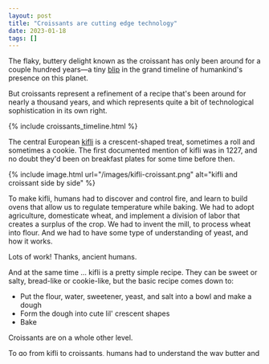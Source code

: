 ```yaml
---
layout: post
title: "Croissants are cutting edge technology"
date: 2023-01-18
tags: []
---
```


The flaky, buttery delight known as the croissant has only been around for a couple hundred years—a tiny [blip](/blip) in the grand timeline of humankind's presence on this planet.

But croissants represent a refinement of a recipe that's been around for nearly a thousand years, and which represents quite a bit of technological sophistication in its own right.

{% include croissants_timeline.html %}

The central European [kifli](https://en.wikipedia.org/wiki/Kifli) is a crescent-shaped treat, sometimes a roll and sometimes a cookie. The first documented mention of kifli was in 1227, and no doubt they'd been on breakfast plates for some time before then.

{% include image.html url="/images/kifli-croissant.png" alt="kifli and croissant side by side" %}

To make kifli, humans had to discover and control fire, and learn to build ovens that allow us to regulate temperature while baking. We had to adopt agriculture, domesticate wheat, and implement a division of labor that creates a surplus of the crop. We had to invent the mill, to process wheat into flour. And we had to have some type of understanding of yeast, and how it works.

Lots of work! Thanks, ancient humans.

And at the same time ... kifli is a pretty simple recipe. They can be sweet or salty, bread-like or cookie-like, but the basic recipe comes down to:

- Put the flour, water, sweetener, yeast, and salt into a bowl and make a dough
- Form the dough into cute lil' crescent shapes
- Bake

Croissants are on a whole other level.

To go from kifli to croissants, humans had to understand the way butter and flour interact at high temperatures. Specifically: If you mix butter into your dough, you get a buttery roll. But if you keep the butter cold, and _layer_ it within the dough, it will vaporize in the oven. When that happens, it puffs up the layers of dough surrounding it.

This is a delightful effect, but you'd hardly notice it if you just used one layer of butter. So, depending on your recipe, you'll layer the butter and _fold the dough over_, then roll it out and fold it again, several times.

This process increases the number of butter layers at a geometric rate: 1, then 2, then 4, 8, 16.

(Of course, humans have understood geometric progressions at least since [ancient Mesopotamia](https://en.wikipedia.org/wiki/Geometric_progression#cite_ref-1), but someone had to bring the concept into the kitchen.)

## Cool but ... who cares?

In order to enjoy a croissant, you don't have to know the arcane history of baking, nor do you have to think of them as technology.

But if you _do_ think of them as technology, as I would urge you to, they might help reframe your expectations when you're presented with the next exciting innovation.

Croissants represent an evolution of an already-beloved part of everyday life, one that builds on existing knowledge and harnesses a deep understanding of how the world works in order to produce something that is _absolutely delightful_.

This is what technology should do for us. Don't look at robot police dogs, or [babbling automata](why-i-wont-use-ai), or a [weird thing that flies around your home in order to sell you stuff](https://arstechnica.com/gadgets/2021/09/amazon-takes-on-nest-with-an-ultra-cheap-60-smart-thermostat/)  and ask "Hmm, how might this be useful?" Ask instead: "Is this as good as a croissant?"


